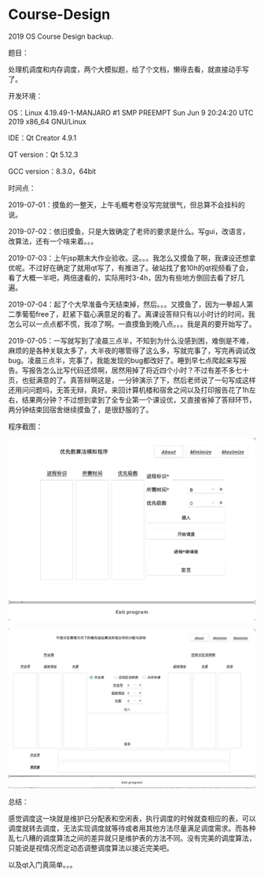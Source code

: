# Course-Design
2019 OS Course Design backup.

题目：

处理机调度和内存调度，两个大模拟题，给了个文档，懒得去看，就直接动手写了。



开发环境：

OS：Linux 4.19.49-1-MANJARO #1 SMP PREEMPT Sun Jun 9 20:24:20 UTC 2019 x86_64 GNU/Linux

IDE：Qt Creator 4.9.1

QT version：Qt 5.12.3

GCC version：8.3.0，64bit



时间点：

2019-07-01：摸鱼的一整天，上午毛概考卷没写完就很气，但总算不会挂科的说。

2019-07-02：依旧摸鱼，只是大致确定了老师的要求是什么。写gui，改语言，改算法，还有一个啥来着。。。

2019-07-03：上午jsp期末大作业验收。这。。。我怎么又摸鱼了啊，我课设还想拿优呢。不过好在确定了就用qt写了，有推进了。破站找了套10h的qt视频看了会，看了大概一半吧，两倍速看的，实际用时3-4h，因为有些地方倒回去看了好几遍。

2019-07-04：起了个大早准备今天结束掉，然后。。。又摸鱼了，因为一拳超人第二季葡萄free了，赶紧下载心满意足的看了。离课设答辩只有以小时计的时间，我怎么可以一点点都不慌，我凉了啊。一直摸鱼到晚八点。。。我是真的要开始写了。

2019-07-05：一写就写到了凌晨三点半，不知到为什么没感到困，难倒是不难，麻烦的是各种关联太多了，大半夜的哪管得了这么多，写就完事了，写完再调试改bug。凌晨三点半，完事了，我能发现的bug都改好了。睡到早七点爬起来写报告。写报告怎么比写代码还烦啊，居然用掉了将近四个小时？不过有差不多七十页，也挺满意的了。真答辩啊这是，一分钟演示了下，然后老师说了一句写成这样还用问问题吗，无答无辩，真好。来回计算机楼和宿舍之间以及打印报告花了1h左右，结果两分钟？不过想到拿到了全专业第一个课设优，又直接省掉了答辩环节，两分钟结束回宿舍继续摸鱼了，是很舒服的了。



程序截图：

![exp_process](./exp_process.png)

![exp_memory](./exp_memory.png)



总结：

感觉调度这一块就是维护已分配表和空闲表，执行调度的时候就查相应的表，可以调度就转去调度，无法实现调度就等待或者用其他方法尽量满足调度需求。而各种乱七八糟的调度算法之间的差异就只是维护表的方法不同。没有完美的调度算法，只能说是视情况而定动态调整调度算法以接近完美吧。

以及qt入门真简单。。。


